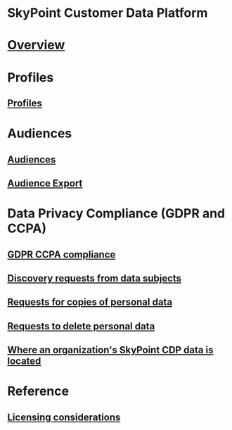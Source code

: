 # SkyPoint Customer Data Platform 

# [Overview](overview.md)

# Profiles

## [Profiles](overview.md)

# Audiences 

## [Audiences](overview.md)
## [Audience Export](overview.md)

# Data Privacy Compliance (GDPR and CCPA)

## [GDPR CCPA compliance](overview.md)

## [Discovery requests from data subjects](overview.md)

## [Requests for copies of personal data](overview.md)

## [Requests to delete personal data](overview.md)

## [Where an organization's SkyPoint CDP data is located](overview.md)

# Reference

## [Licensing considerations](overview.md)
